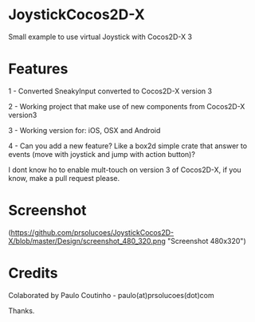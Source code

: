 JoystickCocos2D-X
===============

Small example to use virtual Joystick with Cocos2D-X 3


Features
===============

1 - Converted SneakyInput converted to Cocos2D-X version 3

2 - Working project that make use of new components from Cocos2D-X version3

3 - Working version for: iOS, OSX and Android

4 - Can you add a new feature? Like a box2d simple crate that answer to events (move with joystick and jump with action button)?



I dont know ho to enable mult-touch on version 3 of Cocos2D-X, if you know, make a pull request please.


Screenshot
================

(https://github.com/prsolucoes/JoystickCocos2D-X/blob/master/Design/screenshot_480_320.png "Screenshot 480x320")


Credits
================

Colaborated by Paulo Coutinho - paulo(at)prsolucoes(dot)com

Thanks.
